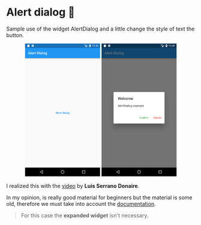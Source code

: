 # Alert dialog 📄

Sample use of the widget AlertDialog and a little change the style of text the button.

<p align="center">
    <img src="images/mainapp.png" alt="Main app" style="width: 200px;">
    <img src="images/mssg.png" alt="Notification" style="width: 200px;">
</p>

I realized this with the [video](http://example.net/ "Dialogs") by **Luis Serrano Donaire**.

In my opinion, is really good material for beginners but the material is some old, therefore we must take into account the [documentation](https://api.flutter.dev/flutter/material/AlertDialog-class.html "Documentation AlertDialog").

>For this case the **expanded widget** isn't necessary.